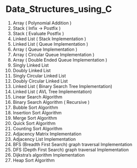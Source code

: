 # Data_Structures_using_C

<ol>
<li>Array ( Polynomial Addition )</li>
<li>Stack ( Infix -> Postfix )</li>
<li>Stack ( Evaluate Postfix )</li>
<li>Linked List ( Stack Implementation )</li>
<li>Linked List ( Queue Implementation )</li>
<li>Array ( Queue Implementation )</li>
<li>Array ( Circular Queue Implementation )</li>
<li>Array ( Double Ended Queue Implementation )</li>
<li>Singly Linked List </li>
<li>Doubly Linked List </li>
<li>Singly Circular Linked List</li>
<li>Doubly Circular Linked List</li>
<li>Linked List ( Binary Search Tree Implementation)</li>
<li>Linked List ( AVL Tree Implementation)</li>
<li>Linear Search Algorithm</li>
<li>Binary Search Algorithm ( Recursive )</li>
<li>Bubble Sort Algorithm </li>
<li>Insertion Sort Algorithm </li>
<li>Merge Sort Algorithm </li>
<li>Quick Sort Algorithm </li>
<li>Counting Sort Algorithm </li>
<li>Adjacency Matrix Implementation </li>
<li>Adjacency List Implementation </li>
<li>BFS (Breadth First Search) graph traversal Implementation </li>
<li>DFS (Depth First Search) graph traversal Implementation </li>
<li>Dijkstra’s algorithm Implementation </li>
<li>Heap Sort Algorithm </li>

</ol>
